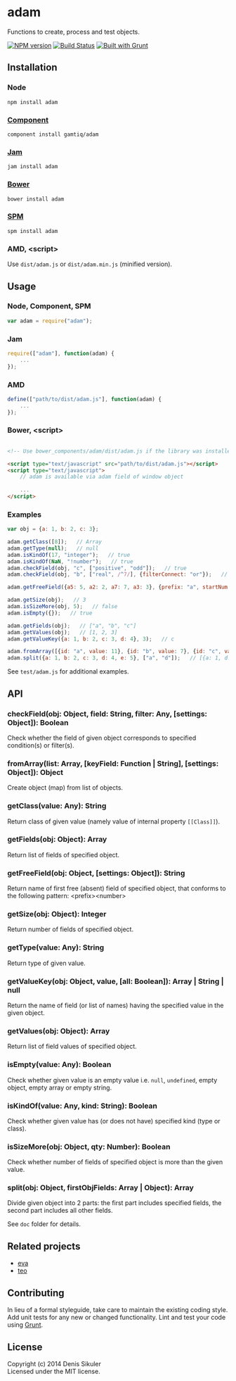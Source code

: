 # adam

Functions to create, process and test objects.

[![NPM version](https://badge.fury.io/js/adam.png)](http://badge.fury.io/js/adam)
[![Build Status](https://secure.travis-ci.org/gamtiq/adam.png?branch=master)](http://travis-ci.org/gamtiq/adam)
[![Built with Grunt](https://cdn.gruntjs.com/builtwith.png)](http://gruntjs.com/)

## Installation

### Node

    npm install adam

### [Component](https://github.com/component/component)

    component install gamtiq/adam

### [Jam](http://jamjs.org)

    jam install adam

### [Bower](http://bower.io)

    bower install adam

### [SPM](http://spmjs.io)

    spm install adam

### AMD, &lt;script&gt;

Use `dist/adam.js` or `dist/adam.min.js` (minified version).

## Usage

### Node, Component, SPM

```js
var adam = require("adam");
```

### Jam

```js
require(["adam"], function(adam) {
    ...
});
```

### AMD

```js
define(["path/to/dist/adam.js"], function(adam) {
    ...
});
```

### Bower, &lt;script&gt;

```html

<!-- Use bower_components/adam/dist/adam.js if the library was installed by Bower -->

<script type="text/javascript" src="path/to/dist/adam.js"></script>
<script type="text/javascript">
    // adam is available via adam field of window object
    
    ...
</script>
```

### Examples

```js
var obj = {a: 1, b: 2, c: 3};

adam.getClass([8]);   // Array
adam.getType(null);   // null
adam.isKindOf(17, "integer");   // true
adam.isKindOf(NaN, "!number");   // true
adam.checkField(obj, "c", ["positive", "odd"]);   // true
adam.checkField(obj, "b", ["real", /^7/], {filterConnect: "or"});   // false

adam.getFreeField({a5: 5, a2: 2, a7: 7, a3: 3}, {prefix: "a", startNum: 2});   // a4

adam.getSize(obj);   // 3
adam.isSizeMore(obj, 5);   // false
adam.isEmpty({});   // true

adam.getFields(obj);   // ["a", "b", "c"]
adam.getValues(obj);   // [1, 2, 3]
adam.getValueKey({a: 1, b: 2, c: 3, d: 4}, 3);   // c

adam.fromArray([{id: "a", value: 11}, {id: "b", value: 7}, {id: "c", value: 10}], "id");   // {a: {id: "a", value: 11}, b: {id: "b", value: 7}, c: {id: "c", value: 10}}
adam.split({a: 1, b: 2, c: 3, d: 4, e: 5}, ["a", "d"]);   // [{a: 1, d: 4}, {b: 2, c: 3, e: 5}]
```

See `test/adam.js` for additional examples.

## API

### checkField(obj: Object, field: String, filter: Any, [settings: Object]): Boolean

Check whether the field of given object corresponds to specified condition(s) or filter(s).

### fromArray(list: Array, [keyField: Function | String], [settings: Object]): Object

Create object (map) from list of objects.

### getClass(value: Any): String

Return class of given value (namely value of internal property `[[Class]]`).

### getFields(obj: Object): Array

Return list of fields of specified object.

### getFreeField(obj: Object, [settings: Object]): String

Return name of first free (absent) field of specified object, that conforms to the following pattern: &lt;prefix&gt;&lt;number&gt;

### getSize(obj: Object): Integer

Return number of fields of specified object.

### getType(value: Any): String

Return type of given value.

### getValueKey(obj: Object, value, [all: Boolean]): Array | String | null

Return the name of field (or list of names) having the specified value in the given object.

### getValues(obj: Object): Array

Return list of field values of specified object.

### isEmpty(value: Any): Boolean

Check whether given value is an empty value i.e. `null`, `undefined`, empty object, empty array or empty string.

### isKindOf(value: Any, kind: String): Boolean

Check whether given value has (or does not have) specified kind (type or class).

### isSizeMore(obj: Object, qty: Number): Boolean

Check whether number of fields of specified object is more than the given value.

### split(obj: Object, firstObjFields: Array | Object): Array

Divide given object into 2 parts: the first part includes specified fields, the second part includes all other fields.

See `doc` folder for details.

## Related projects

* [eva](https://github.com/gamtiq/eva)
* [teo](https://github.com/gamtiq/teo)

## Contributing
In lieu of a formal styleguide, take care to maintain the existing coding style.
Add unit tests for any new or changed functionality.
Lint and test your code using [Grunt](http://gruntjs.com/).

## License
Copyright (c) 2014 Denis Sikuler  
Licensed under the MIT license.
